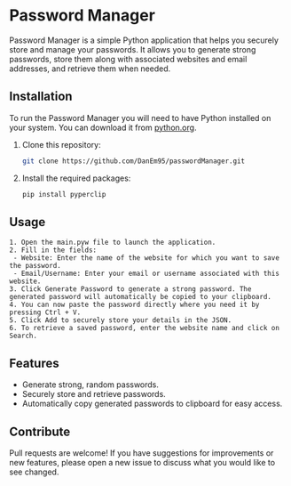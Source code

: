 # Password Manager

Password Manager is a simple Python application that helps you securely store and manage your passwords. It allows you to generate strong passwords, store them along with associated websites and email addresses, and retrieve them when needed.

## Installation

To run the Password Manager you will need to have Python installed on your system. You can download it from [python.org](https://www.python.org/downloads/).

1. Clone this repository:
   ```bash
   git clone https://github.com/DanEm95/passwordManager.git
2. Install the required packages:
   ```bash
   pip install pyperclip

## Usage
```
1. Open the main.pyw file to launch the application.
2. Fill in the fields:
 - Website: Enter the name of the website for which you want to save the password.
 - Email/Username: Enter your email or username associated with this website.
3. Click Generate Password to generate a strong password. The generated password will automatically be copied to your clipboard.
4. You can now paste the password directly where you need it by pressing Ctrl + V.
5. Click Add to securely store your details in the JSON.
6. To retrieve a saved password, enter the website name and click on Search.
```

## Features
 - Generate strong, random passwords.
 - Securely store and retrieve passwords.
 - Automatically copy generated passwords to clipboard for easy access.

## Contribute
Pull requests are welcome! If you have suggestions for improvements or new features, please open a new issue to discuss what you would like to see changed.
